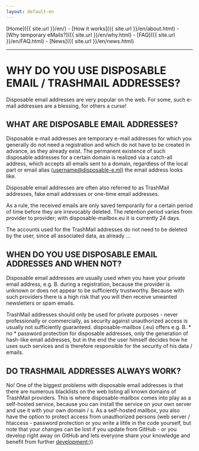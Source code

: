 ```yaml
---
layout: default-en
---
```

[Home]({{ site.url }}/en/) - [How it works]({{ site.url }}/en/about.html) - [Why temporary eMails?]({{ site.url }}/en/why.html) - [FAQ]({{ site.url }}/en/FAQ.html) - [News]({{ site.url }}/en/news.html) 

---

# WHY DO YOU USE DISPOSABLE EMAIL / TRASHMAIL ADDRESSES?

Disposable email addresses are very popular on the web.  For some, such e-mail addresses are a blessing, for others a curse!

## WHAT ARE DISPOSABLE EMAIL ADDRESSES?

Disposable e-mail addresses are temporary e-mail addresses for which you generally do not need a registration and which do not have to be created in advance, as they already exist.
The permanent existence of such disposable addresses for a certain domain is realized via a catch-all address, which accepts all emails sent to a domain, regardless of the local part or email alias (username@disposable-e.ml)  the email address looks like.

Disposable email addresses are often also referred to as TrashMail addresses, fake email addresses or one-time email addresses.

As a rule, the received emails are only saved temporarily for a certain period of time before they are irrevocably deleted.
The retention period varies from provider to provider; with disposable-mailbox.eu it is currently 24 days.

The accounts used for the TrashMail addresses do not need to be deleted by the user, since all associated data, as already ...

## WHEN DO YOU USE DISPOSABLE EMAIL ADDRESSES AND WHEN NOT?

Disposable email addresses are usually used when you have your private email address, e.g.  B. during a registration, because the provider is unknown or does not appear to be sufficiently trustworthy.
Because with such providers there is a high risk that you will then receive unwanted newsletters or spam emails.

TrashMail addresses should only be used for private purposes - never professionally or commercially, as security against unauthorized access is usually not sufficiently guaranteed.
disposable-mailbox (.eu) offers e.g.  B. * no * password protection for disposable addresses, only the generation of hash-like email addresses,
but in the end the user himself decides how he uses such services and is therefore responsible for the security of his data / emails.

## DO TRASHMAIL ADDRESSES ALWAYS WORK?
No!
One of the biggest problems with disposable email addresses is that there are numerous blacklists on the web listing all known domains of TrashMail providers.
This is where disposable-mailbox comes into play as a self-hosted service, because you can install the service on your own server and use it with your own domain / s.
As a self-hosted mailbox, you also have the option to protect access from unauthorized persons (web server / htaccess - password protection or you write a little in the code yourself, but note that your changes can be lost if you update from GitHub - or you develop right away  on GitHub and lets everyone share your knowledge and benefit from further [development](https://github.com/pfeifferch/disposable-mailbox);))
